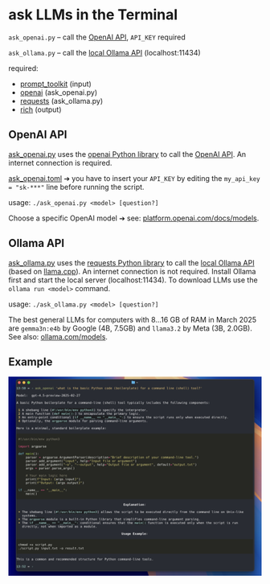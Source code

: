 # ask LLMs in the Terminal

`ask_openai.py` – call the [OpenAI API](https://openai.com/api), `API_KEY` required 

`ask_ollama.py` – call the [local Ollama API](https://ollama.com/) (localhost:11434)

required:
* [prompt_toolkit](https://github.com/prompt-toolkit/python-prompt-toolkit) (input)
* [openai](https://github.com/openai/openai-python) (ask_openai.py)
* [requests](https://requests.readthedocs.io/) (ask_ollama.py)
* [rich](https://github.com/Textualize/rich) (output)

## OpenAI API

[ask_openai.py](https://github.com/haalven/LLM_terminal/blob/main/ask_openai.py) uses the [openai Python library](https://github.com/openai/openai-python) to call the [OpenAI API](https://openai.com/api). An internet connection is required.

[ask_openai.toml](https://github.com/haalven/LLM_terminal/blob/main/ask_openai.toml) ➔ you have to insert your `API_KEY` by editing the `my_api_key = "sk-***"` line before running the script.

usage: `./ask_openai.py <model> [question?]`

Choose a specific OpenAI model ➔ see: [platform.openai.com/docs/models](https://platform.openai.com/docs/models).

## Ollama API

[ask_ollama.py](https://github.com/haalven/LLM_terminal/blob/main/ask_ollama.py) uses the [requests Python library](https://requests.readthedocs.io/) to call the [local Ollama API](https://ollama.com/) (based on [llama.cpp](https://en.wikipedia.org/wiki/Llama.cpp)). An internet connection is not required. Install Ollama first and start the local server (localhost:11434). To download LLMs use the `ollama run <model>` command.

usage: `./ask_ollama.py <model> [question?]`

The best general LLMs for computers with 8…16 GB of RAM in March 2025 are `gemma3n:e4b` by Google (4B, 7.5GB) and `llama3.2` by Meta (3B, 2.0GB). See also: [ollama.com/models](https://ollama.com/models).

## Example

![example screenshot](example1.jpg)
